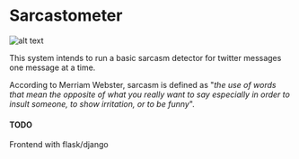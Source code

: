 # Sarcastometer

![alt text](https://github.com/rupshabagchi/sarcastometer/blob/master/sarcasm.jpg "sarc")

This system intends to run a basic sarcasm detector for twitter messages one message at a time.

According to Merriam Webster, sarcasm is defined as "*the use of words that mean the opposite of what you really want to say especially in order to insult someone, to show irritation, or to be funny*".

#### TODO

Frontend with flask/django



 
